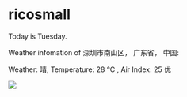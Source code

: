 # ricosmall

Today is Tuesday.

Weather infomation of 深圳市南山区， 广东省， 中国: 

Weather: 晴, Temperature: 28 ℃ , Air Index: 25 优

<img src="https://github-readme-stats.vercel.app/api?username=ricosmall&show_icons=true" />
